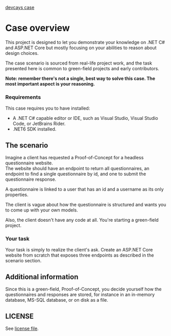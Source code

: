 [devcays case](https://devcays.com)

# Case overview
This project is designed to let you demonstrate your knowledge on .NET C# and ASP.NET Core but mostly focusing on your abilities to reason about design choices.

The case scenario is sourced from real-life project work, and the task presented here is common to green-field projects
and early contributors.

**Note: remember there's not a single, best way to solve this case. The most important aspect is your reasoning.**

### Requirements
This case requires you to have installed:

- A .NET C# capable editor or IDE, such as Visual Studio, Visual Studio Code, or JetBrains Rider.
- .NET6 SDK installed.

## The scenario
Imagine a client has requested a Proof-of-Concept for a headless questionnaire website.  
The website should have an endpoint to return all questionnaires, an endpoint to find a single questionnaire by id, and one to submit the questionnaire response.

A questionnaire is linked to a user that has an id and a username as its only properties.

The client is vague about how the questionnaire is structured and wants you to come up with your own models.

Also, the client doesn't have any code at all. You're starting a green-field project.

### Your task
Your task is simply to realize the client's ask. Create an ASP.NET Core website from scratch that exposes three endpoints as described in the scenario section.


## Additional information
Since this is a green-field, Proof-of-Concept, you decide yourself how the questionnaires and responses are stored, for instance in an in-memory database, MS-SQL database, or on disk as a file.

## LICENSE
See [license file](LICENSE).